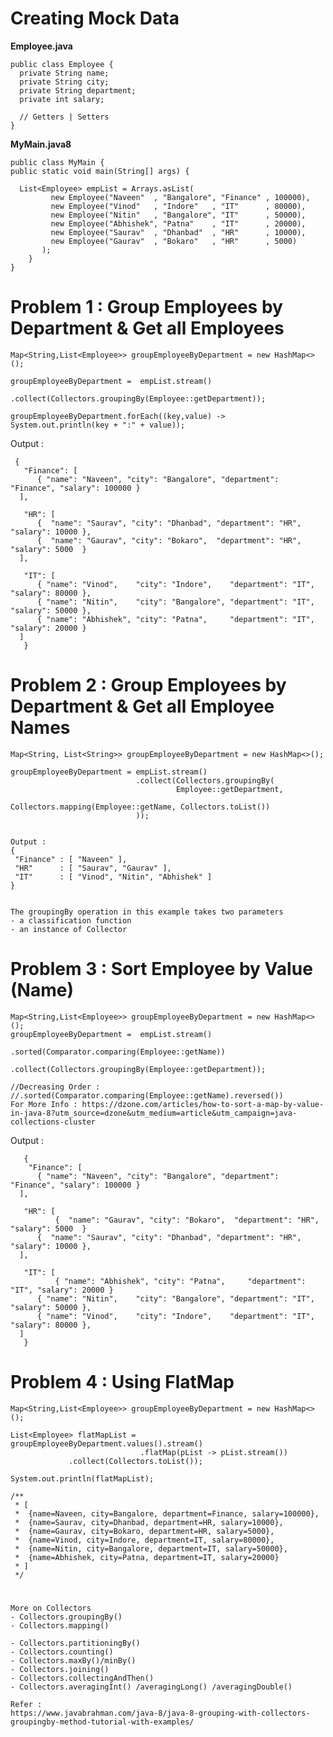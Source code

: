 # Creating Mock Data

**Employee.java**

    public class Employee {  
      private String name;
      private String city;
      private String department;
      private int salary;
      
      // Getters | Setters
    }

**MyMain.java8**

    public class MyMain {
	public static void main(String[] args) {

	  List<Employee> empList = Arrays.asList(
             new Employee("Naveen"  , "Bangalore", "Finance" , 100000),
             new Employee("Vinod"   , "Indore"   , "IT"      , 80000),
             new Employee("Nitin"   , "Bangalore", "IT"      , 50000),
             new Employee("Abhishek", "Patna"    , "IT"      , 20000),
             new Employee("Saurav"  , "Dhanbad"  , "HR"      , 10000),
             new Employee("Gaurav"  , "Bokaro"   , "HR"      , 5000)
           );
        } 
    }

# Problem 1 : Group Employees by Department & Get all Employees   

    Map<String,List<Employee>> groupEmployeeByDepartment = new HashMap<>();
        
    groupEmployeeByDepartment =  empList.stream()
                                .collect(Collectors.groupingBy(Employee::getDepartment));
				     
    groupEmployeeByDepartment.forEach((key,value) -> System.out.println(key + ":" + value));

 Output : 

     {
       "Finance": [
	      { "name": "Naveen", "city": "Bangalore", "department": "Finance", "salary": 100000 }
	  ], 
	  
       "HR": [
	      {  "name": "Saurav", "city": "Dhanbad", "department": "HR", "salary": 10000 },
	      {  "name": "Gaurav", "city": "Bokaro",  "department": "HR", "salary": 5000  }
	  ],
	  
       "IT": [
	      { "name": "Vinod",    "city": "Indore",    "department": "IT", "salary": 80000 },
	      { "name": "Nitin",    "city": "Bangalore", "department": "IT", "salary": 50000 },
	      { "name": "Abhishek", "city": "Patna",     "department": "IT", "salary": 20000 }
	  ]
       }


# Problem 2 : Group Employees by Department & Get all Employee Names   

    Map<String, List<String>> groupEmployeeByDepartment = new HashMap<>();

    groupEmployeeByDepartment = empList.stream()
                                .collect(Collectors.groupingBy(
                                         Employee::getDepartment,
                                         Collectors.mapping(Employee::getName, Collectors.toList())
                                ));
							    

    Output : 
    {
     "Finance" : [ "Naveen" ],
     "HR"      : [ "Saurav", "Gaurav" ],
     "IT"      : [ "Vinod", "Nitin", "Abhishek" ]
    }
    
    
    The groupingBy operation in this example takes two parameters
    - a classification function
    - an instance of Collector


# Problem 3 : Sort Employee by Value (Name)

    Map<String,List<Employee>> groupEmployeeByDepartment = new HashMap<>();
    groupEmployeeByDepartment =  empList.stream()
                                 .sorted(Comparator.comparing(Employee::getName))         
                                 .collect(Collectors.groupingBy(Employee::getDepartment));

    //Decreasing Order : //.sorted(Comparator.comparing(Employee::getName).reversed())
    For More Info : https://dzone.com/articles/how-to-sort-a-map-by-value-in-java-8?utm_source=dzone&utm_medium=article&utm_campaign=java-collections-cluster
    
   Output :
   
       {
        "Finance": [
	      { "name": "Naveen", "city": "Bangalore", "department": "Finance", "salary": 100000 }
	  ], 
	  
       "HR": [
              {  "name": "Gaurav", "city": "Bokaro",  "department": "HR", "salary": 5000  }
	      {  "name": "Saurav", "city": "Dhanbad", "department": "HR", "salary": 10000 },
	  ],
	  
       "IT": [
              { "name": "Abhishek", "city": "Patna",     "department": "IT", "salary": 20000 }
	      { "name": "Nitin",    "city": "Bangalore", "department": "IT", "salary": 50000 },
	      { "name": "Vinod",    "city": "Indore",    "department": "IT", "salary": 80000 }, 
	  ]
       }
       

# Problem 4 : Using FlatMap 
  
    Map<String,List<Employee>> groupEmployeeByDepartment = new HashMap<>();

    List<Employee> flatMapList = groupEmployeeByDepartment.values().stream()
                                 .flatMap(pList -> pList.stream())
				 .collect(Collectors.toList());

    System.out.println(flatMapList);

    /**
     * [
     *  {name=Naveen, city=Bangalore, department=Finance, salary=100000},
     *  {name=Saurav, city=Dhanbad, department=HR, salary=10000}, 
     *  {name=Gaurav, city=Bokaro, department=HR, salary=5000}, 
     *  {name=Vinod, city=Indore, department=IT, salary=80000}, 
     *  {name=Nitin, city=Bangalore, department=IT, salary=50000}, 
     *  {name=Abhishek, city=Patna, department=IT, salary=20000}
     * ]
     */
         

#
    More on Collectors 
    - Collectors.groupingBy()
    - Collectors.mapping()

    - Collectors.partitioningBy()
    - Collectors.counting() 
    - Collectors.maxBy()/minBy()
    - Collectors.joining()
    - Collectors.collectingAndThen()
    - Collectors.averagingInt() /averagingLong() /averagingDouble()

    Refer : 
    https://www.javabrahman.com/java-8/java-8-grouping-with-collectors-groupingby-method-tutorial-with-examples/
